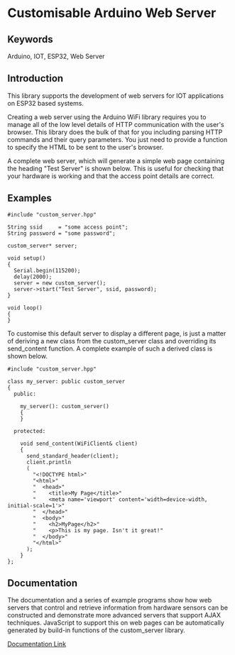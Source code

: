 # Customisable Arduino Web Server #

## Keywords ##

Arduino, IOT, ESP32, Web Server

## Introduction ##

This library supports the development of web servers for IOT applications 
on ESP32 based systems.

Creating a web server using the Arduino WiFi library requires you to manage 
all of the low level details of HTTP communication with the user's browser. 
This library does the bulk of that for you including parsing HTTP commands 
and their query parameters. You just need to provide a function to specify 
the HTML to be sent to the user's browser. 

A complete web server, which will generate a simple web page containing the 
heading "Test Server" is shown below. This is useful for checking that your 
hardware is working and that the access point details are correct.

## Examples ##

```
#include "custom_server.hpp"
 
String ssid     = "some access point";
String password = "some password";
 
custom_server* server;
 
void setup()
{
  Serial.begin(115200);
  delay(2000);
  server = new custom_server();
  server->start("Test Server", ssid, password);
}
 
void loop()
{
}
```

To customise this default server to display a different page, is just a 
matter of deriving a new class from the custom_server class and
overriding its send_content function. A complete example of such a derived class
is shown below.

```
#include "custom_server.hpp"
 
class my_server: public custom_server
{
  public:
 
    my_server(): custom_server()
    {
    }
 
  protected:
 
    void send_content(WiFiClient& client)
    {
      send_standard_header(client);
      client.println
      (
        "<!DOCTYPE html>"
        "<html>"
        "  <head>"
        "    <title>My Page</title>"
        "    <meta name='viewport' content='width=device-width, initial-scale=1'>"
        "  </head>"
        "  <body>"
        "    <h2>MyPage</h2>"
        "    <p>This is my page. Isn't it great!"
        "  </body>"
        "</html>"
      );
    }
}; 
```

## Documentation ##

The documentation and a series of example programs show how web servers that
control and retrieve information from hardware sensors can be constructed
and demonstrate more advanced servers that support AJAX techniques. JavaScript 
to support this on web pages can be automatically generated by build-in
functions of the custom_server library. 

[Documentation Link](https://carinasagittarius.co.uk/articles/Custom-Server/docs/)
